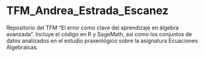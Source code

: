 # TFM_Andrea_Estrada_Escanez
Repositorio del TFM “El error como clave del aprendizaje en álgebra avanzada”. Incluye el código en R y SageMath, así como los conjuntos de datos analizados en el estudio praxeológico sobre la asignatura Ecuaciones Algebraicas.
